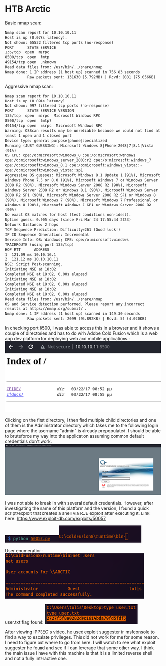 # HTB Arctic

Basic nmap scan:

```
Nmap scan report for 10.10.10.11
Host is up (0.078s latency).
Not shown: 65532 filtered tcp ports (no-response)
PORT      STATE SERVICE
135/tcp  open  msrpc
8500/tcp  open  fmtp
49154/tcp open  unknown
Read data files from: /usr/bin/../share/nmap
Nmap done: 1 IP address (1 host up) scanned in 756.83 seconds
          Raw packets sent: 131630 (5.792MB) | Rcvd: 1081 (75.056KB)
```

Aggressive nmap scan:

```
Nmap scan report for 10.10.10.11
Host is up (0.094s latency).
Not shown: 997 filtered tcp ports (no-response)
PORT      STATE SERVICE VERSION
135/tcp  open  msrpc  Microsoft Windows RPC
8500/tcp  open  fmtp?
49154/tcp open  msrpc  Microsoft Windows RPC
Warning: OSScan results may be unreliable because we could not find at least 1 open and 1 closed port
Device type: general purpose|phone|specialized
Running (JUST GUESSING): Microsoft Windows 8|Phone|2008|7|8.1|Vista (91%)
OS CPE: cpe:/o:microsoft:windows_8 cpe:/o:microsoft:windows cpe:/o:microsoft:windows_server_2008:r2 cpe:/o:microsoft:windows_7 cpe:/o:microsoft:windows_8.1 cpe:/o:microsoft:windows_vista::- cpe:/o:microsoft:windows_vista::sp1
Aggressive OS guesses: Microsoft Windows 8.1 Update 1 (91%), Microsoft Windows Phone 7.5 or 8.0 (91%), Microsoft Windows 7 or Windows Server 2008 R2 (90%), Microsoft Windows Server 2008 R2 (90%), Microsoft Windows Server 2008 R2 or Windows 8.1 (90%), Microsoft Windows Server 2008 R2 SP1 (90%), Microsoft Windows Server 2008 R2 SP1 or Windows 8 (90%), Microsoft Windows 7 (90%), Microsoft Windows 7 Professional or Windows 8 (90%), Microsoft Windows 7 SP1 or Windows Server 2008 R2 (90%)
No exact OS matches for host (test conditions non-ideal).
Uptime guess: 0.005 days (since Fri Mar 24 17:55:44 2023)
Network Distance: 2 hops
TCP Sequence Prediction: Difficulty=261 (Good luck!)
IP ID Sequence Generation: Incremental
Service Info: OS: Windows; CPE: cpe:/o:microsoft:windows
TRACEROUTE (using port 135/tcp)
HOP RTT      ADDRESS
1  121.09 ms 10.10.16.1
2  121.12 ms 10.10.10.11
NSE: Script Post-scanning.
Initiating NSE at 18:02
Completed NSE at 18:02, 0.00s elapsed
Initiating NSE at 18:02
Completed NSE at 18:02, 0.00s elapsed
Initiating NSE at 18:02
Completed NSE at 18:02, 0.00s elapsed
Read data files from: /usr/bin/../share/nmap
OS and Service detection performed. Please report any incorrect results at https://nmap.org/submit/ .
Nmap done: 1 IP address (1 host up) scanned in 149.30 seconds
          Raw packets sent: 2099 (96.892KB) | Rcvd: 56 (4.020KB)
```

In checking port 8500, I was able to access this in a browser and it shows a couple of directories and has to do with Adobe Cold Fusion which is a web app dev platform for deploying web and mobile applications.:
![](./_resources/HTB_Arctic.resources/image.png)

Clicking on the first directory, I then find multiple child directories and one of them is the Administrator directory which takes me to the following login page where the username "admin" is already prepopulated. I should be able to bruteforce my way into the application assuming common default credentials don't work.
![](./_resources/HTB_Arctic.resources/image.1.png)

I was not able to break in with several default credentials. However, after investigating the name of this platform and the version, I found a quick script/exploit that creates a shell via RCE exploit after executing it. Link here: <https://www.exploit-db.com/exploits/50057>

![](./_resources/HTB_Arctic.resources/image.3.png)![](./_resources/HTB_Arctic.resources/image.2.png)

User enumeration:
![](./_resources/HTB_Arctic.resources/image.4.png)

user.txt flag found:
![](./_resources/HTB_Arctic.resources/image.5.png)

After viewing IPPSEC's video, he used exploit suggester in msfconsole to find a way to escalate privileges. This did not work for me for some reason. I need to figure out where to go from here. I will watch to see what exploit suggester he found and see if I can leverage that some other way. I think the main issue I have with this machine is that it is a limited reverse shell and not a fully interactive one.
